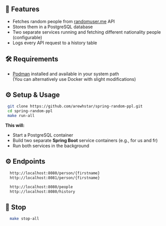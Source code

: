 ## 🚀 Features

- Fetches random people from [randomuser.me](https://randomuser.me) API
- Stores them in a PostgreSQL database
- Two separate services running and fetching different nationality people (configurable)
- Logs every API request to a history table

## 🛠️ Requirements

- [Podman](https://podman.io/) installed and available in your system path  
  (You can alternatively use Docker with slight modifications)

## ⚙️ Setup & Usage

  ```bash
   git clone https://github.com/arewhstar/spring-random-ppl.git
   cd spring-random-ppl
   make run-all
   ```

**This will:**

- Start a PostgreSQL container
- Build two separate **Spring Boot** service containers (e.g., for us and fr)
- Run both services in the background

## ⚙️ Endpoints

  ```bash
    http://localhost:8080/person/{firstname}
    http://localhost:8081/person/{firstname}

    http://localhost:8080/people
    http://localhost:8080/history
   ```

## 🛑 Stop
  ```bash
    make stop-all
  ```
